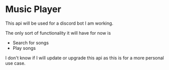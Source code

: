 # Music Player

This api will be used for a discord bot I am working.

The only sort of functionality it will have for now is
- Search for songs
- Play songs

I don't know if I will update or upgrade this api as this is for a more personal use case.

